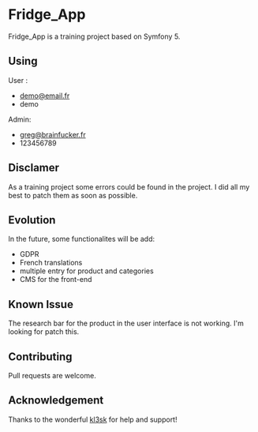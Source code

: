 # Fridge_App

Fridge_App is a training project based on Symfony 5. 



## Using 

User : 

- demo@email.fr
- demo

Admin: 
- greg@brainfucker.fr
- 123456789


## Disclamer

As a training project some errors could be found in the project. I did all my best to patch them as soon as possible. 

## Evolution
In the future, some functionalites will be add: 

- GDPR
- French translations
- multiple entry for product and categories
- CMS for the front-end

## Known Issue
The research bar for the product in the user interface is not working. I'm looking for patch this. 

## Contributing
Pull requests are welcome.

## Acknowledgement

Thanks to the wonderful [kl3sk](https://github.com/kl3sk) for help and support!
